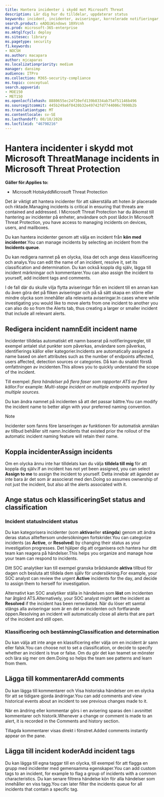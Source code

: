 ```yaml
---
title: Hantera incidenter i skydd mot Microsoft Threat
description: Lär dig hur du tilldelar, uppdaterar status
keywords: incident, incidenter, aviseringar, korrelerade notifieringar, tilldela, uppdatera, status, hantera, klassificering, Microsoft, 365, m365
search.product: eADQiWindows 10XVcnh
ms.prod: microsoft-365-enterprise
ms.mktglfcycl: deploy
ms.sitesec: library
ms.pagetype: security
f1.keywords:
- NOCSH
ms.author: macapara
author: mjcaparas
ms.localizationpriority: medium
manager: dansimp
audience: ITPro
ms.collection: M365-security-compliance
ms.topic: conceptual
search.appverid:
- MOE150
- MET150
ms.openlocfilehash: 8880655ec24f20efd139b8334ab754f51146b496
ms.sourcegitcommit: 445b249a6f0420b32e49742fd7744006c7090b2b
ms.translationtype: MT
ms.contentlocale: sv-SE
ms.lasthandoff: 08/18/2020
ms.locfileid: "46798216"
---
```

# <a name="manage-incidents-in-microsoft-threat-protection"></a><span data-ttu-id="af1cf-104">Hantera incidenter i skydd mot Microsoft Threat</span><span class="sxs-lookup"><span data-stu-id="af1cf-104">Manage incidents in Microsoft Threat Protection</span></span>

<span data-ttu-id="af1cf-105">**Gäller för:**</span><span class="sxs-lookup"><span data-stu-id="af1cf-105">**Applies to:**</span></span>
- <span data-ttu-id="af1cf-106">Microsoft Hotskydd</span><span class="sxs-lookup"><span data-stu-id="af1cf-106">Microsoft Threat Protection</span></span>



<span data-ttu-id="af1cf-107">Det är viktigt att hantera incidenter för att säkerställa att hoten är placerade och riktade.</span><span class="sxs-lookup"><span data-stu-id="af1cf-107">Managing incidents is critical in ensuring that threats are contained and addressed.</span></span> <span data-ttu-id="af1cf-108">I Microsoft Threat Protection har du åtkomst till hantering av incidenter på enheter, användare och post lådor.</span><span class="sxs-lookup"><span data-stu-id="af1cf-108">In Microsoft Threat Protection, you have access to managing incidents on devices, users, and mailboxes.</span></span> 


<span data-ttu-id="af1cf-109">Du kan hantera incidenter genom att välja en incident från **kön med incidenter**.</span><span class="sxs-lookup"><span data-stu-id="af1cf-109">You can manage incidents by selecting an incident from the **Incidents queue**.</span></span> 

<span data-ttu-id="af1cf-110">Du kan redigera namnet på en olycka, lösa det och ange dess klassificering och analys.</span><span class="sxs-lookup"><span data-stu-id="af1cf-110">You can edit the name of an incident, resolve it, set its classification and determination.</span></span> <span data-ttu-id="af1cf-111">Du kan också koppla dig själv, lägga till incident märkningar och kommentarer.</span><span class="sxs-lookup"><span data-stu-id="af1cf-111">You can also assign the incident to yourself, add incident tags and comments.</span></span>

<span data-ttu-id="af1cf-112">I de fall där du skulle vilja flytta aviseringar från en incident till en annan kan du även göra det på fliken aviseringar och på så sätt skapa en större eller mindre olycka som innehåller alla relevanta aviseringar.</span><span class="sxs-lookup"><span data-stu-id="af1cf-112">In cases where while investigating you would like to move alerts from one incident to another you can also do so from the Alerts tab, thus creating a larger or smaller incident that include all relevant alerts.</span></span>

## <a name="edit-incident-name"></a><span data-ttu-id="af1cf-113">Redigera incident namn</span><span class="sxs-lookup"><span data-stu-id="af1cf-113">Edit incident name</span></span>
<span data-ttu-id="af1cf-114">Incidenter tilldelas automatiskt ett namn baserat på notifieringsregler, till exempel antalet slut punkter som påverkas, användare som påverkas, identifierings källor eller kategorier.</span><span class="sxs-lookup"><span data-stu-id="af1cf-114">Incidents are automatically assigned a name based on alert attributes such as the number of endpoints affected, users affected, detection sources or categories.</span></span> <span data-ttu-id="af1cf-115">Då kan du snabbt förstå omfattningen av incidenten.</span><span class="sxs-lookup"><span data-stu-id="af1cf-115">This allows you to quickly understand the scope of the incident.</span></span>

<span data-ttu-id="af1cf-116">Till exempel: *flera händelser på flera faser som rapporter ATS av flera källor.*</span><span class="sxs-lookup"><span data-stu-id="af1cf-116">For example: *Multi-stage incident on multiple endpoints reported by multiple sources.*</span></span>

<span data-ttu-id="af1cf-117">Du kan ändra namnet på incidenten så att det passar bättre.</span><span class="sxs-lookup"><span data-stu-id="af1cf-117">You can modify the incident name to better align with your preferred naming convention.</span></span>

> [!NOTE]
> <span data-ttu-id="af1cf-118">Incidenter som fanns före lanseringen av funktionen för automatisk anmälan av tillbud behåller sitt namn.</span><span class="sxs-lookup"><span data-stu-id="af1cf-118">Incidents that existed prior the rollout of the automatic incident naming feature will retain their name.</span></span>



## <a name="assign-incidents"></a><span data-ttu-id="af1cf-119">Koppla incidenter</span><span class="sxs-lookup"><span data-stu-id="af1cf-119">Assign incidents</span></span>
<span data-ttu-id="af1cf-120">Om en olycka ännu inte har tilldelats kan du välja **tilldela till mig** för att koppla dig själv.</span><span class="sxs-lookup"><span data-stu-id="af1cf-120">If an incident has not yet been assigned, you can select **Assign to me** to assign the incident to yourself.</span></span> <span data-ttu-id="af1cf-121">Detta innebär att ägandet av inte bara är det som är associerat med den.</span><span class="sxs-lookup"><span data-stu-id="af1cf-121">Doing so assumes ownership of not just the incident, but also all the alerts associated with it.</span></span>

## <a name="set-status-and-classification"></a><span data-ttu-id="af1cf-122">Ange status och klassificering</span><span class="sxs-lookup"><span data-stu-id="af1cf-122">Set status and classification</span></span>
### <a name="incident-status"></a><span data-ttu-id="af1cf-123">Incident status</span><span class="sxs-lookup"><span data-stu-id="af1cf-123">Incident status</span></span>
<span data-ttu-id="af1cf-124">Du kan kategorisera incidenter (som **aktiva**eller **stängda**) genom att ändra deras status allteftersom undersökningen fortskrider.</span><span class="sxs-lookup"><span data-stu-id="af1cf-124">You can categorize incidents (as **Active**, or **Resolved**) by changing their status as your investigation progresses.</span></span> <span data-ttu-id="af1cf-125">Det hjälper dig att organisera och hantera hur ditt team kan reagera på händelser.</span><span class="sxs-lookup"><span data-stu-id="af1cf-125">This helps you organize and manage how your team can respond to incidents.</span></span>

<span data-ttu-id="af1cf-126">Ditt SOC analytiker kan till exempel granska brådskande **aktiva** tillbud för dagen och besluta att tilldela dem själv för undersökning.</span><span class="sxs-lookup"><span data-stu-id="af1cf-126">For example, your SOC analyst can review the urgent **Active** incidents for the day, and decide to assign them to herself for investigation.</span></span>

<span data-ttu-id="af1cf-127">Alternativt kan SOC analytiker ställa in händelsen som **löst** om incidenten har åtgärd ATS.</span><span class="sxs-lookup"><span data-stu-id="af1cf-127">Alternatively, your SOC analyst might set the incident as **Resolved** if the incident has been remediated.</span></span> <span data-ttu-id="af1cf-128">När du löser ett samtal stängs alla aviseringar som är en del av incidenten och fortfarande öppen.</span><span class="sxs-lookup"><span data-stu-id="af1cf-128">Resolving an incident will automatically close all alerts that are part of the incident and still open.</span></span> 

### <a name="classification-and-determination"></a><span data-ttu-id="af1cf-129">Klassificering och bestämning</span><span class="sxs-lookup"><span data-stu-id="af1cf-129">Classification and determination</span></span>
<span data-ttu-id="af1cf-130">Du kan välja att inte ange en klassificering eller välja om en incident är sann eller falsk.</span><span class="sxs-lookup"><span data-stu-id="af1cf-130">You can choose not to set a classification, or decide to specify whether an incident is true or false.</span></span> <span data-ttu-id="af1cf-131">Om du gör det kan teamet se mönster och lära sig mer om dem.</span><span class="sxs-lookup"><span data-stu-id="af1cf-131">Doing so helps the team see patterns and learn from them.</span></span> 

## <a name="add-comments"></a><span data-ttu-id="af1cf-132">Lägga till kommentarer</span><span class="sxs-lookup"><span data-stu-id="af1cf-132">Add comments</span></span>
<span data-ttu-id="af1cf-133">Du kan lägga till kommentarer och Visa historiska händelser om en olycka för att se tidigare gjorda ändringar.</span><span class="sxs-lookup"><span data-stu-id="af1cf-133">You can add comments and view historical events about an incident to see previous changes made to it.</span></span>

<span data-ttu-id="af1cf-134">När en ändring eller kommentar görs i en avisering sparas den i avsnittet kommentarer och historik.</span><span class="sxs-lookup"><span data-stu-id="af1cf-134">Whenever a change or comment is made to an alert, it is recorded in the Comments and history section.</span></span>

<span data-ttu-id="af1cf-135">Tillagda kommentarer visas direkt i fönstret.</span><span class="sxs-lookup"><span data-stu-id="af1cf-135">Added comments instantly appear on the pane.</span></span>

## <a name="add-incident-tags"></a><span data-ttu-id="af1cf-136">Lägga till incident koder</span><span class="sxs-lookup"><span data-stu-id="af1cf-136">Add incident tags</span></span>
<span data-ttu-id="af1cf-137">Du kan lägga till egna taggar till en olycka, till exempel för att flagga en grupp med incidenter med gemensamma egenskaper.</span><span class="sxs-lookup"><span data-stu-id="af1cf-137">You can add custom tags to an incident, for example to flag a group of incidents with a common characteristics.</span></span> <span data-ttu-id="af1cf-138">Du kan senare filtrera händelse kön för alla händelser som innehåller en viss tagg.</span><span class="sxs-lookup"><span data-stu-id="af1cf-138">You can later filter the incidents queue for all incidents that contain a specific tag.</span></span>